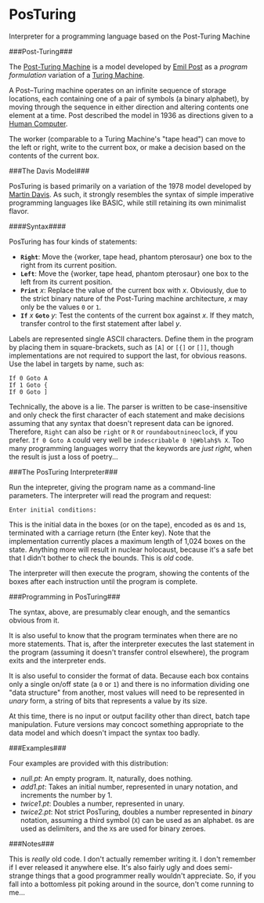 PosTuring
=========

Interpreter for a programming language based on the Post-Turing Machine

###Post-Turing###

The [Post-Turing Machine](https://en.wikipedia.org/wiki/Post-Turing_machine) is a model developed by [Emil Post](https://en.wikipedia.org/wiki/Emil_Post) as a _program formulation_ variation of a [Turing Machine](https://en.wikipedia.org/wiki/Turing_machine).

A Post–Turing machine operates on an infinite sequence of storage locations, each containing one of a pair of symbols (a binary alphabet), by moving through the sequence in either direction and altering contents one element at a time.  Post described the model in 1936 as directions given to a [Human Computer](https://en.wikipedia.org/wiki/Human_computer).

The worker (comparable to a Turing Machine's "tape head") can move to the left or right, write to the current box, or make a decision based on the contents of the current box.

###The Davis Model###

PosTuring is based primarily on a variation of the 1978 model developed by [Martin Davis](https://en.wikipedia.org/wiki/Martin_Davis).  As such, it strongly resembles the syntax of simple imperative programming languages like BASIC, while still retaining its own minimalist flavor.

####Syntax####

PosTuring has four kinds of statements:

 - __`Right`__:  Move the {worker, tape head, phantom pterosaur} one box to the right from its current position.
 - __`Left`__:  Move the {worker, tape head, phantom pterosaur} one box to the left from its current position.
 - __`Print`__ _x_:  Replace the value of the current box with _x_.  Obviously, due to the strict binary nature of the Post-Turing machine architecture, _x_ may only be the values `0` or `1`.
 - __`If`__ _x_ __`Goto`__ _y_:  Test the contents of the current box against _x_.  If they match, transfer control to the first statement after label _y_.

Labels are represented single ASCII characters.  Define them in the program by placing them in square-brackets, such as `[A]` or `[{]` or `[]]`, though implementations are not required to support the last, for obvious reasons.  Use the label in targets by name, such as:

    If 0 Goto A
    If 1 Goto {
    If 0 Goto ]

Technically, the above is a lie.  The parser is written to be case-insensitive and only check the first character of each statement and make decisions assuming that any syntax that doesn't represent data can be ignored.  Therefore, `Right` can also be `right` or `R` or `roundaboutnineoclock`, if you prefer.  `If 0 Goto A` could very well be `indescribable 0 !@#blah$% X`.  Too many programming languages worry that the keywords are _just right_, when the result is just a loss of poetry...

###The PosTuring Interpreter###

Run the intepreter, giving the program name as a command-line parameters.  The interpreter will read the program and request:

    Enter initial conditions:

This is the initial data in the boxes (or on the tape), encoded as `0`s and `1`s, terminated with a carriage return (the Enter key).  Note that the implementation currently places a maximum length of 1,024 boxes on the state.  Anything more will result in nuclear holocaust, because it's a safe bet that I didn't bother to check the bounds.  This is _old_ code.

The interpreter will then execute the program, showing the contents of the boxes after each instruction until the program is complete.

###Programming in PosTuring###

The syntax, above, are presumably clear enough, and the semantics obvious from it.

It is also useful to know that the program terminates when there are no more statements.  That is, after the interpreter executes the last statement in the program (assuming it doesn't transfer control elsewhere), the program exits and the interpreter ends.

It is also useful to consider the format of data.  Because each box contains only a single on/off state (a `0` or `1`) and there is no information dividing one "data structure" from another, most values will need to be represented in _unary_ form, a string of bits that represents a value by its size.

At this time, there is no input or output facility other than direct, batch tape manipulation.  Future versions may concoct something appropriate to the data model and which doesn't impact the syntax too badly.

###Examples###

Four examples are provided with this distribution:

 - _null.pt_:  An empty program.  It, naturally, does nothing.
 - _add1.pt_:  Takes an initial number, represented in unary notation, and increments the number by 1.
 - _twice1.pt_:  Doubles a number, represented in unary.
 - _twice2.pt_:  Not strict PosTuring, doubles a number represented in _binary_ notation, assuming a third symbol (`X`) can be used as an alphabet.  `0`s are used as delimiters, and the `X`s are used for binary zeroes.

###Notes###

This is _really_ old code.  I don't actually remember writing it.  I don't remember if I ever released it anywhere else.  It's also fairly ugly and does semi-strange things that a good programmer really wouldn't appreciate.  So, if you fall into a bottomless pit poking around in the source, don't come running to me...
